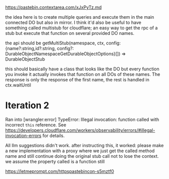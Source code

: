 https://pastebin.contextarea.com/xJxPyTz.md

the idea here is to create multiple queries and execute them in the main connected DO but also in mirror. I think it'd also be useful to have something called multistub for cloudflare; an easy way to get the rpc of a stub but execute that function on several provided DO names.

the api should be getMultiStub(namespace, ctx, config: {name?:string,id?:string, config?: DurableObjectNamespaceGetDurableObjectOptions}[]) => DurableObjectStub<T>

this should basically have a class that looks like the DO but every function you invoke it actually invokes that function on all DOs of these names. The response is only the response of the first name, the rest is handled in ctx.waitUntil

# Iteration 2

Ran into [wrangler:error] TypeError: Illegal invocation: function called with incorrect `this` reference. See https://developers.cloudflare.com/workers/observability/errors/#illegal-invocation-errors for details.

All llm suggestions didn't work. after instructing this, it worked: please make a new implementation with a proxy where we just get the called method name and still continue doing the original stub call not to lose the context. we assume the property called is a function still

https://letmeprompt.com/httpspastebincon-s5mztf0
